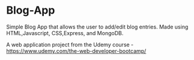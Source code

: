 # Blog-App
Simple Blog App that allows the user to add/edit blog entries. Made using HTML,Javascript, CSS,Express, and MongoDB.

A web application project from the Udemy course - https://www.udemy.com/the-web-developer-bootcamp/
